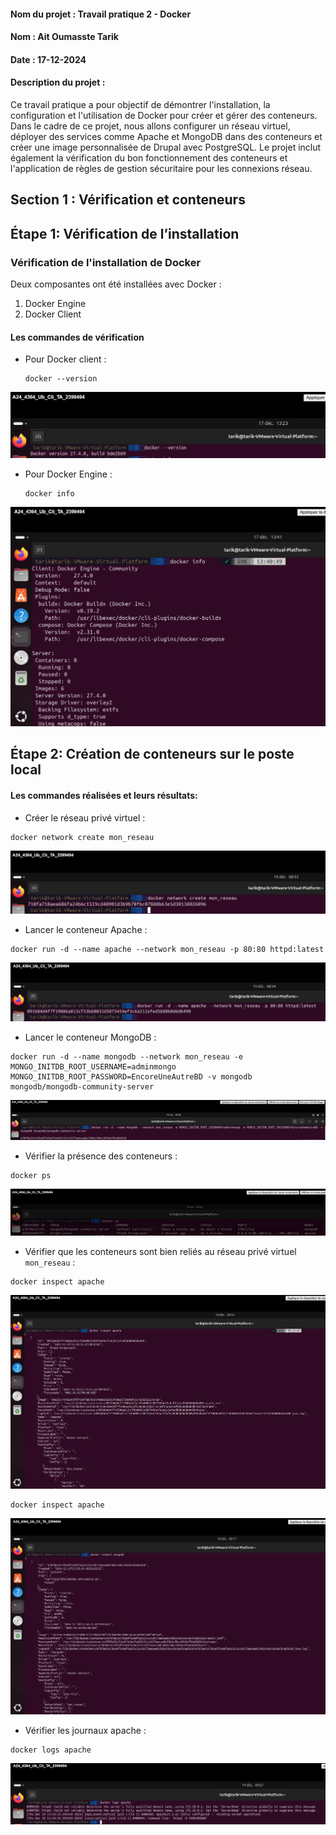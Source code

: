 #### Nom du projet :  Travail pratique 2 - Docker

#### Nom : Ait Oumasste  Tarik 

#### Date : 17-12-2024

#### Description du projet :
Ce travail pratique a pour objectif de démontrer l'installation, la configuration et l'utilisation de Docker pour créer et gérer des conteneurs. Dans le cadre de ce projet, nous allons configurer un réseau virtuel, déployer des services comme Apache et MongoDB dans des conteneurs et créer une image personnalisée de Drupal avec PostgreSQL. Le projet inclut également la vérification du bon fonctionnement des conteneurs et l'application de règles de gestion sécuritaire pour les connexions réseau. 

## Section 1 : Vérification et conteneurs
## Étape 1: Vérification de l’installation
### Vérification de l'installation de Docker

Deux composantes ont été installées avec Docker :  
1. Docker Engine  
2. Docker Client

#### Les commandes de vérification

- Pour Docker client :
   ```
   docker --version
   ``` 
![description](Images/verif_Docker1.png) 


- Pour Docker Engine :
   ```
   docker info
   ```
![description](Images/verif_Docker2.png) 

## Étape 2: Création de conteneurs sur le poste local
#### Les commandes réalisées et leurs résultats:

- Créer le réseau privé virtuel :

```
docker network create mon_reseau
```
![description](Images/networkCreate.png)


- Lancer le conteneur Apache :
```
docker run -d --name apache --network mon_reseau -p 80:80 httpd:latest
```
![description](Images/cont_apache.png)


- Lancer le conteneur MongoDB :
```
docker run -d --name mongodb --network mon_reseau -e MONGO_INITDB_ROOT_USERNAME=adminmongo MONGO_INITDB_ROOT_PASSWORD=EncoreUneAutreBD -v mongodb mongodb/mongodb-community-server
```
![description](Images/cont_mongdb.png)


- Vérifier la présence des conteneurs :
```
docker ps
```
![description](Images/VerifPresenceCont.png)


- Vérifier que les conteneurs sont bien reliés au réseau privé virtuel ```mon_reseau``` :
```
docker inspect apache 
```
![description](Images/VerifApacheReseau.png)


```
docker inspect apache 
```
![description](Images/VerifMongodbReseau.png)


- Vérifier les journaux apache :
```
docker logs apache
```
![description](Images/JournauxApache.png)
